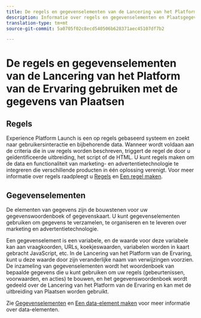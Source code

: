 ```yaml
---
title: De regels en gegevenselementen van de Lancering van het Platform van de Ervaring gebruiken met de gegevens van Plaatsen.
description: Informatie over regels en gegevenselementen en Plaatsgegevens.
translation-type: tm+mt
source-git-commit: 5a0705f02c8ecd540506b628371aec45107df7b2

---
```



# De regels en gegevenselementen van de Lancering van het Platform van de Ervaring gebruiken met de gegevens van Plaatsen

## Regels

Experience Platform Launch is een op regels gebaseerd systeem en zoekt naar gebruikersinteractie en bijbehorende data. Wanneer wordt voldaan aan de criteria die in uw regels worden beschreven, triggert de regel de door u geïdentificeerde uitbreiding, het script of de HTML. U kunt regels maken om de data en functionaliteit van marketing- en advertentietechnologie te integreren die verschillende producten in één oplossing verenigt. Voor meer informatie over regels raadpleegt u [Regels](https://docs.adobe.com/content/help/en/launch/using/reference/manage-resources/rules.html) en [Een regel maken](https://docs.adobe.com/content/help/en/launch/using/reference/manage-resources/rules.html#create-a-rule).

## Gegevenselementen

De elementen van gegevens zijn de bouwstenen voor uw gegevenswoordenboek of gegevenskaart. U kunt gegevenselementen gebruiken om gegevens te verzamelen, te organiseren en te leveren over marketing en advertentietechnologie.

Een gegevenselement is een variabele, en de waarde voor deze variabele kan aan vraagkoorden, URLs, koekjeswaarden, variabelen worden in kaart gebracht JavaScript, etc. In de Lancering van het Platform van de Ervaring, kunt u deze waarde door zijn veranderlijke naam van verwijzingen voorzien. De inzameling van gegevenselementen wordt het woordenboek van bepaalde gegevens die u kunt gebruiken om uw regels (gebeurtenissen, voorwaarden, en acties) te bouwen, en het gegevenswoordenboek wordt gedeeld over de Lancering van het Platform van de Ervaring en kan met de uitbreiding van Plaatsen worden gebruikt.

Zie [Gegevenselementen](https://docs.adobe.com/content/help/en/launch/using/reference/manage-resources/data-elements.html) en [Een data-element maken](https://docs.adobe.com/content/help/en/launch/using/reference/manage-resources/data-elements.html#create-a-data-element) voor meer informatie over data-elementen.

